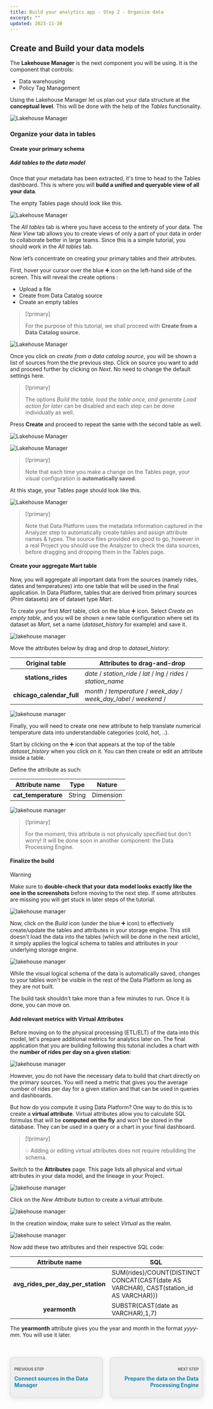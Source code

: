 ```yaml
---
title: Build your analytics app - Step 2 - Organize data
excerpt: ""
updated: 2023-11-30
---
```


<style>
.prevnext {
    display:flex !important;
    list-style:none !important;
    margin:25px 0 50px !important;
    padding:0 !important;
}
.prevnext > li {
    background:#efefef !important;
    border-radius:8px !important;
    border:1px solid #d8d8d8 !important;
    box-shadow: 0 3px 13px 0 rgba(151, 167, 183, 0.3) !important;
    flex:1 !important;
    padding:5px 10px !important;
    position:relative !important;
}
.prevnext > li:empty {
    visibility:hidden !important;
}
.prevnext > li > h4 {
    color:#08c !important;
}
.prevnext > li > a {
    bottom:0 !important;
    left:0 !important;
    position:absolute !important;
    right:0 !important;
    top:0 !important;
}
.prevnext > li:first-child {
    margin:25px 10px 0 0 !important;
}
.prevnext > li:first-child > h4:before,
.prevnext > li:last-child > h4:before {
    color:rgba(0,0,0,.6) !important;
    content:"Previous step" !important;
    display:block !important;
    font-size:70% !important;
    margin-bottom:10px !important;
    text-transform:uppercase !important;
}
.prevnext > li:last-child {
    margin:25px 0 0 10px !important;
    text-align:right !important;
}
.prevnext > li:last-child > h4:before {
    content:"Next step" !important;
}
</style>

## Create and Build your data models

The **Lakehouse Manager** is the next component you will be using. It is the component that controls:

*   Data warehousing
*   Policy Tag Management

Using the Lakehouse Manager let us plan out your data structure at the **conceptual level**. This will be done with the help of the *Tables* functionality.

![Lakehouse Manager](images/lakehouse-home.png)

### Organize your data in tables

#### Create your primary schema

##### Add tables to the data model

Once that your metadata has been extracted, it's time to head to the Tables dashboard. This is where you will **build a unified and queryable view of all your data**.

The empty Tables page should look like this.

![Lakehouse Manager](images/lakehouse-step1.png)

The *All tables* tab is where you have access to the entirety of your data. The *New View* tab allows you to create views of only a part of your data in order to collaborate better in large teams. Since this is a simple tutorial, you should work in the *All tables* tab.

Now let’s concentrate on creating your primary tables and their attributes.

First, hover your cursor over the blue ➕ icon on the left-hand side of the screen. This will reveal the create options :

*   Upload a file
*   Create from Data Catalog source
*   Create an empty tables

> [!primary]
>
> For the purpose of this tutorial, we shall proceed with **Create from a Data Catalog source.**
>

![Lakehouse Manager](images/lakehouse-step2.png)

Once you click on *create from a data catalog source*, you will be shown a list of sources from the the previous step. Click on source you want to add and proceed further by clicking on *Next*. No need to change the default settings here.

> [!primary]
>
> The options *Build the table, load the table once, and generate Load action for later* can be disabled and each step can be done individually as well.
>

Press **Create** and proceed to repeat the same with the second table as well.

![Lakehouse Manager](images/lakehouse-step3.png)

![Lakehouse Manager](images/lakehouse-step4.png)

> [!primary]
>
> Note that each time you make a change on the Tables page, your visual configuration is **automatically saved**.
> 

At this stage, your Tables page should look like this.

![Lakehouse Manager](images/lakehouse-step5.png)

> [!primary]
>
> Note that Data Platform uses the metadata information captured in the Analyzer step to automatically create tables and assign attribute names & types. The source files provided are good to go, however in a real Project you should use the Analyzer to check the data sources, 
before dragging and dropping them in the Tables page.
>

#### Create your aggregate Mart table

Now, you will aggregate all important data from the sources (namely rides, dates and temperatures) into one table that will be used in the final application. In Data Platform, tables that are derived from primary sources (*Prim* datasets) are of dataset type *Mart*.

To create your first *Mart* table, click on the blue ➕ icon. Select *Create an empty table*, and you will be shown a new table configuration where set its dataset as *Mart*, set a name (*dataset\_history* for example) and save it.

![lakehouse manager](images/lakehouse-step6.png)

Move the attributes below by drag and drop to *dataset\_history*:

| Original table | Attributes to drag-and-drop |
| :-: | --- |
| **stations_rides** | *date* / *station\_ride* / *lat* / *lng* / *rides* / *station\_name* |
| **chicago_calendar_full** | *month* / *temperature* / *week\_day* / *week\_day\_label* / *weekend* / |

![lakehouse manager](images/lakehouse-step7.png)

Finally, you will need to create one new attribute to help translate numerical temperature data into understandable categories (cold, hot, ..).

Start by clicking on the ➕ icon that appears at the top of the table *dataset\_history* when you click on it. You can then create or edit an attribute inside a table.

Define the attribute as such:

| Attribute name | Type | Nature |
| :-: | --- | --- |
| **cat_temperature** | String | Dimension |

![lakehouse manager](images/lakehouse-step8.png)

> [!primary]
>
> For the moment, this attribute is not physically specified but don't worry! It will be done soon in another component: the Data Processing Engine.
>

#### Finalize the build

> [!warning]
>
> Make sure to **double-check that your data model looks exactly like the one in the screenshots** before moving to the next step. If some attributes are missing you will get stuck in later steps of the tutorial.
>

![lakehouse manager](images/lakehouse-step9.png)

Now, click on the *Build* icon (under the blue ➕ icon) to effectively create/update the tables and attributes in your storage engine. This still doesn't load the data into the tables (which will be done in the next article), it simply applies the logical schema to tables and attributes in your underlying storage engine.

![lakehouse manager](images/lakehouse-step10.png)

While the visual logical schema of the data is automatically saved, changes to your tables won't be visible in the rest of the Data Platform as long as they are not built.

The build task shouldn't take more than a few minutes to run. Once it is done, you can move on.

#### Add relevant metrics with Virtual Attributes

Before moving on to the physical processing (ETL/ELT) of the data into this model, let's prepare additional metrics for analytics later on. The final application that you are building following this tutorial includes a chart with the **number of rides per day on a given station**:

![lakehouse manager](images/dashboard-final-new.png)

However, you do not have the necessary data to build that chart directly on the primary sources. You will need a metric that gives you the average number of rides per day for a given station and that can be used in queries and dashboards.

But how do you compute it using Data Platform? One way to do this is to create a **virtual attribute**. Virtual attributes allow you to calculate SQL formulas that will be **computed on the fly** and won't be stored in the database. They can be used in a query or a chart in your final dashboard.

> [!primary]
>
> 💡 Adding or editing virtual attributes does not require rebuilding the schema.
>

Switch to the **Attributes** page. This page lists all physical and virtual attributes in your data model, and the lineage in your Project.

![lakehouse manager](images/attributes-step1.png)

Click on the *New Attribute* button to create a virtual attribute.

![lakehouse manager](images/attributes-step2.png)

In the creation window, make sure to select *Virtual* as the realm.

![lakehouse manager](images/attributes-step3.png)

Now add these two attributes and their respective SQL code:

| Attribute name | SQL |
| :-: | --- |
| **avg_rides_per_day_per_station** | SUM(rides)/COUNT(DISTINCT CONCAT(CAST(date AS VARCHAR), CAST(station\_id AS VARCHAR))) |
| **yearmonth** | SUBSTR(CAST(date as VARCHAR),1,7) |

The **yearmonth** attribute gives you the year and month in the format *yyyy-mm*. You will use it later.

<ul class="prevnext">
    <li>
        <h4>Connect sources in the Data Manager</h4>
        <a href="/pages/public_cloud/data_platform/tutorials/tuto_01_build_a_first_app_from_scratch/tuto_01_build_a_first_app_from_scratch_step1"></a>
    </li>
    <li>
        <h4>Prepare the data on the Data Processing Engine</h4>
        <a href="/pages/public_cloud/data_platform/tutorials/tuto_01_build_a_first_app_from_scratch/tuto_01_build_a_first_app_from_scratch_step3"></a>
    </li>
</ul>